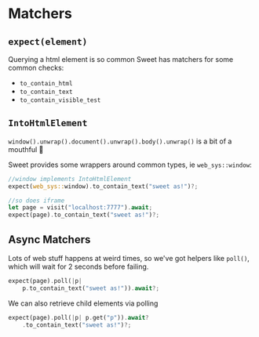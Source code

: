 # Matchers


## `expect(element)`
Querying a html element is so common Sweet has matchers for some common checks:

- `to_contain_html`
- `to_contain_text`
- `to_contain_visible_test`

## `IntoHtmlElement`

`window().unwrap().document().unwrap().body().unwrap()` is a bit of a mouthful 🥴

Sweet provides some wrappers around common types, ie `web_sys::window`:

```rs
//window implements IntoHtmlElement
expect(web_sys::window).to_contain_text("sweet as!")?;

//so does iframe
let page = visit("localhost:7777").await; 
expect(page).to_contain_text("sweet as!")?;
```


## Async Matchers
Lots of web stuff happens at weird times, so we've got helpers like `poll()`, which will wait for 2 seconds before failing.

```rs
expect(page).poll(|p|
	p.to_contain_text("sweet as!")).await?;
```

We can also retrieve child elements via polling
```rs
expect(page).poll(|p| p.get("p")).await?
	.to_contain_text("sweet as!")?;
```

